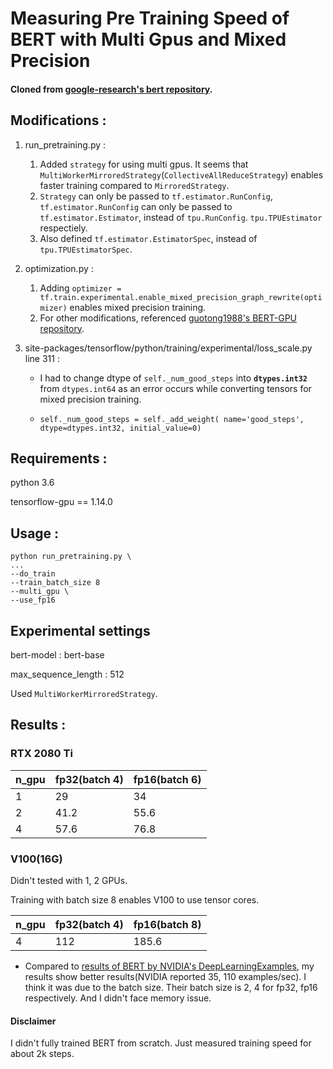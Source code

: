 # Measuring Pre Training Speed of BERT with Multi Gpus and Mixed Precision 

#### Cloned from [google-research's bert repository](https://github.com/google-research/bert).

## Modifications :

1. run_pretraining.py : 
    1. Added `strategy` for using multi gpus. It seems that `MultiWorkerMirroredStrategy`(`CollectiveAllReduceStrategy`) 
    enables faster training compared to `MirroredStrategy`.
    2. `Strategy` can only be passed to `tf.estimator.RunConfig`,
        `tf.estimator.RunConfig` can only be passed to `tf.estimator.Estimator`,
         instead of `tpu.RunConfig`. `tpu.TPUEstimator` respectiely.
     3. Also defined `tf.estimator.EstimatorSpec`, instead of `tpu.TPUEstimatorSpec`.
2. optimization.py :
    1. Adding `optimizer = tf.train.experimental.enable_mixed_precision_graph_rewrite(optimizer)`
        enables mixed precision training.
    2. For other modifications, referenced [guotong1988's BERT-GPU repository](https://github.com/guotong1988/BERT-GPU/).
3. site-packages/tensorflow/python/training/experimental/loss_scale.py line 311 :

    * I had to change dtype of `self._num_good_steps` into **`dtypes.int32`** from `dtypes.int64`
    as an error occurs while converting tensors for mixed precision training.
      
    * `self._num_good_steps = self._add_weight(
        name='good_steps', dtype=dtypes.int32, initial_value=0)`

## Requirements :
python 3.6

tensorflow-gpu == 1.14.0

## Usage :

```
python run_pretraining.py \ 
...
--do_train
--train_batch_size 8
--multi_gpu \
--use_fp16
```

## Experimental settings
bert-model : bert-base

max_sequence_length : 512

Used `MultiWorkerMirroredStrategy`.

## Results :

### RTX 2080 Ti

n_gpu | fp32(batch 4) | fp16(batch 6)
-----------------|---------------------|-------------------------
1                |          29         |             34
2                |          41.2       |             55.6
4                |          57.6       |             76.8

### V100(16G)

Didn't tested with 1, 2 GPUs.

Training with batch size 8 enables V100 to use tensor cores.

n_gpu | fp32(batch 4) | fp16(batch 8)
-----------------|---------------------|-------------------------
4                |          112      |             185.6

* Compared to [results of BERT by NVIDIA's DeepLearningExamples](https://github.com/NVIDIA/DeepLearningExamples/tree/master/TensorFlow/LanguageModeling/BERT), 
my results show better results(NVIDIA reported 35, 110 examples/sec). 
I think it was due to the batch size. 
Their batch size is 2, 4 for fp32, fp16 respectively.
And I didn't face memory issue. 

#### Disclaimer
I didn't fully trained BERT from scratch. Just measured training speed for about 2k steps. 

